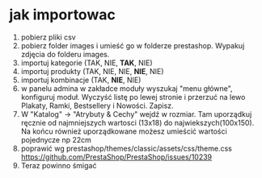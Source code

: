 # jak importowac
1. pobierz pliki csv
2. pobierz folder images i umieść go w folderze prestashop. Wypakuj zdjęcia do folderu images.
3. importuj kategorie (TAK, NIE, **TAK**, NIE)
4. importuj produkty (TAK, NIE, NIE, **NIE**, NIE)
5. importuj kombinacje (TAK, **NIE**, NIE)
6. w panelu admina w zakładce moduły wyszukaj "menu główne", konfiguruj moduł. Wyczyść listę po lewej stronie i przerzuć na lewo Plakaty, Ramki, Bestsellery i Nowości. Zapisz.
7. W "Katalog" -> "Atrybuty & Cechy" wejdź w rozmiar. Tam uporządkuj ręcznie od najmniejszych wartosci (13x18) do najwiekszych(100x150). Na końcu również uporządkowane możesz umieścić wartości pojednycze np 22cm
8. poprawić wg prestashop/themes/classic/assets/css/theme.css https://github.com/PrestaShop/PrestaShop/issues/10239
9. Teraz powinno śmigać

